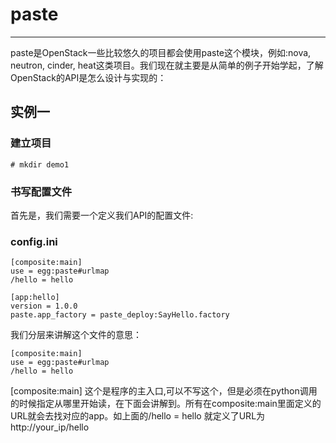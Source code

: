 # paste

---

paste是OpenStack一些比较悠久的项目都会使用paste这个模块，例如:nova, neutron, cinder, heat这类项目。我们现在就主要是从简单的例子开始学起，了解OpenStack的API是怎么设计与实现的：

## 实例一

### 建立项目

```shell
# mkdir demo1
```

### 书写配置文件

首先是，我们需要一个定义我们API的配置文件:

### config.ini

```shell
[composite:main]
use = egg:paste#urlmap
/hello = hello

[app:hello]
version = 1.0.0
paste.app_factory = paste_deploy:SayHello.factory
```



我们分层来讲解这个文件的意思：

```
[composite:main]
use = egg:paste#urlmap
/hello = hello
```

\[composite:main\] 这个是程序的主入口,可以不写这个，但是必须在python调用的时候指定从哪里开始读，在下面会讲解到。所有在composite:main里面定义的URL就会去找对应的app。如上面的/hello = hello 就定义了URL为 http://your\_ip/hello


